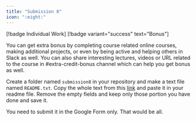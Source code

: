 ```yaml
---
title: "Submission 8"
icon: ":eight:"
---
```


[!badge Individual Work] [!badge variant="success" text="Bonus"]

You can get extra bonus by completing course related online courses, making additional projects, or even by being active and helping others in Slack as well. You can also share interesting lectures, videos or URL related to the course in #extra-credit-bonus channel which can help you get bonus as well.

Create a folder named `submission8` in your repository and make a text file named `README.txt`. Copy the whole text from this [link](https://github.com/errhythm/CSE123/tree/main/submission8) and paste it in your readme file. Remove the empty fields and keep only those portion you have done and save it.

You need to submit it in the Google Form only. That would be all.
